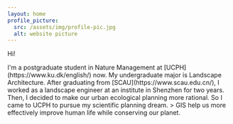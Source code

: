 ```yaml
---
layout: home
profile_picture:
  src: /assets/img/profile-pic.jpg
  alt: website picture
---
```


<p>
  Hi!
</p>

<p>
 I'm a postgraduate student in Nature Management at [UCPH](https://www.ku.dk/english/) now. 
 My undergraduate major is Landscape Architecture. After graduating from [SCAU](https://www.scau.edu.cn/), I worked as a landscape engineer at an institute in Shenzhen for two years. Then, I decided to make our urban ecological planning more rational. So I came to UCPH to pursue my scientific planning dream.
> GIS help us more effectively improve human life while conserving our planet.
</p>
